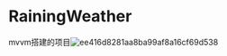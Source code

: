 # RainingWeather
mvvm搭建的项目![ee416d8281aa8ba99af8a16cf69d538](https://user-images.githubusercontent.com/44774586/138841795-da0db405-2972-4af9-bd54-cc57b5f6ea55.jpg)
